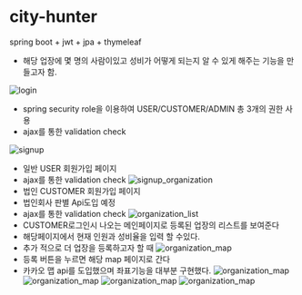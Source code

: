 # city-hunter
spring boot + jwt + jpa + thymeleaf

- 해당 업장에 몇 명의 사람이있고 성비가 어떻게 되는지 알 수 있게 해주는 기능을 만들고자 함.

![login](./private/login.png)
- spring security role을 이용하여 USER/CUSTOMER/ADMIN
총 3개의 권한 사용
- ajax를 통한 validation check

![signup](./private/signup.png)
- 일반 USER 회원가입 페이지
- ajax를 통한 validation check
![signup_organization](./private/signup_organization.png)
- 법인 CUSTOMER 회원가입 페이지
- 법인회사 판별 Api도입 예정
- ajax를 통한 validation check
![organization_list](./private/organization_list.png)
- CUSTOMER로그인시 나오는 메인페이지로 등록된 업장의 리스트를 보여준다
- 해당페이지에서 현재 인원과 성비율을 입력 할 수있다.
- 추가 적으로 더 업장을 등록하고자 할 때
![organization_map](./private/organization_map.png)
- 등록 버튼을 누르면 해당 map 페이지로 간다
- 카카오 맵 api를 도입했으며 좌표기능을 대부분 구현했다.
![organization_map](./private/organization_add_map.png)
![organization_map](./private/organization_mod_map.png)
![organization_map](./private/organization_mod_map2.png)
![organization_map](./private/organization_search_map.png)
